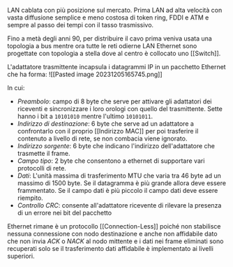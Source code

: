 LAN cablata con più posizione sul mercato. Prima LAN ad alta velocità con vasta diffusione semplice e meno costosa di token ring, FDDI e ATM e sempre al passo dei tempi con il tasso trasmissivo.

Fino a metà degli anni 90, per distribuire il cavo prima veniva usata una topologia a bus mentre ora tutte le reti odierne LAN Ethernet sono progettate con topologia a stella dove al centro è collocato uno [[Switch]]. 

L'adattatore trasmittente incapsula i datagrammi IP in un pacchetto Ethernet che ha forma:
![[Pasted image 20231205165745.png]]

In cui:
- _Preambolo_: campo di 8 byte che serve per attivare gli adattatori dei riceventi e sincronizzare i loro orologi con quello del trasmittente. Sette hanno i bit a `10101010` mentre l'ultimo `10101011`.
- _Indirizzo di destinazione_: 6 byte che serve ad un adattatore a confrontarlo con il proprio [[Indirizzo MAC]] per poi trasferire il contenuto a livello di rete, se non combacia viene ignorato.
- _Indirizzo sorgente_: 6 byte che indicano l'indirizzo dell'adattatore che trasmette il frame.
- _Campo tipo_: 2 byte che consentono a ethernet di supportare vari protocolli di rete.
- _Dati_: L'unità massima di trasferimento MTU che varia tra 46 byte ad un massimo di 1500 byte. Se il datagramma è più grande allora deve essere frammentato. Se il campo dati è più piccolo il campo dati deve essere riempito.
- _Controllo CRC_: consente all'adattatore ricevente di rilevare la presenza di un errore nei bit del pacchetto

Ethernet rimane è un protocollo [[Connection-Less]] poiché non stabilisce nessuna connessione con nodo destinazione e anche non affidabile dato che non invia _ACK_ o _NACK_ al nodo mittente e i dati nei frame eliminati sono recuperati solo se il trasferimento dati affidabile è implementato ai livelli superiori.
